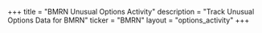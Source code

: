 +++
title = "BMRN Unusual Options Activity"
description = "Track Unusual Options Data for BMRN"
ticker = "BMRN"
layout = "options_activity"
+++

